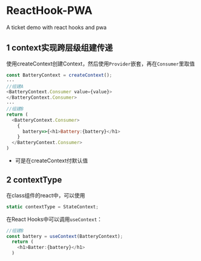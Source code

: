 # ReactHook-PWA
A ticket demo with react hooks and pwa



## 1 context实现跨层级组建传递

使用createContext创建Context，然后使用`Provider`嵌套，再在`Consumer`里取值

```js
const BatteryContext = createContext();
···
//组建A
<BatteryContext.Consumer value={value}>
</BatteryContext.Consumer>
···
//组建B
return (
  <BatteryContext.Consumer>
    {
      battery=>{<h1>Battery:{battery}</h1>
    }
  </BatteryContext.Consumer>
)

```

- 可是在createContext付默认值

## 2 contextType

在class组件的react中，可以使用

```js
static contextType = StateContext;
```

在React Hooks中可以调用`useContext`：

```js
//组建B
const battery = useContext(BatteryContext);
  return (
    <h1>Batter:{battery}</h1>
  )
```

